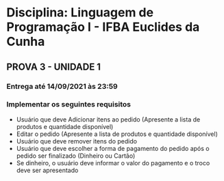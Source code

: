 # Disciplina: Linguagem de Programação I - IFBA Euclides da Cunha

## PROVA 3 - UNIDADE 1

### Entrega até 14/09/2021 às 23:59

### **Implementar os seguintes requisitos**

- Usuário que deve Adicionar itens ao pedido (Apresente a lista de produtos e quantidade disponível)
- Editar o pedido (Apresente a lista de produtos e quantidade disponível)
- Usuário que deve remover itens do pedido
- Usuário que deve escolher a forma de pagamento do pedido após o pedido ser finalizado (Dinheiro ou Cartão)
- Se dinheiro, o usuário deve informar o valor do pagamento e o troco deve ser apresentado
